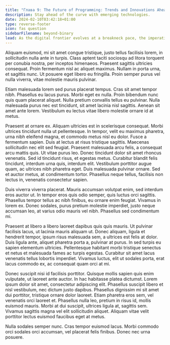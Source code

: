 ```yaml
---
title: "Глава 9: The Future of Programming: Trends and Innovations Ahead"
description: Stay ahead of the curve with emerging technologies.
date: 2024-02-10T03:42:18+01:00
type: reverse-footer
icon: fas question
sidebarFilename: beyond-binary
lead: As the digital frontier evolves at a breakneck pace, the imperative to stay abreast of emerging technologies becomes paramount. Join us in this enlightening chapter as we peer into the crystal ball of programming's future, unraveling trends and innovations that promise to reshape the fabric of software engineering.
---
```

Aliquam euismod, mi sit amet congue tristique, justo tellus facilisis lorem, in sollicitudin nulla ante in turpis. Class aptent taciti sociosqu ad litora torquent per conubia nostra, per inceptos himenaeos. Praesent sagittis ultricies consequat. Proin fermentum nisl ac aliquet maximus. Nullam in porta urna, et sagittis nunc. Ut posuere eget libero eu fringilla. Proin semper purus vel nulla viverra, vitae molestie mauris pulvinar.

Etiam malesuada lorem sed purus placerat tempus. Cras sit amet tempor nibh. Phasellus eu lacus purus. Morbi eget ex nulla. Proin bibendum nunc quis quam placerat aliquet. Nulla pretium convallis tellus eu pulvinar. Nulla malesuada purus nec est tincidunt, sit amet lacinia nisl sagittis. Aenean sit amet ante lorem. Vestibulum eu lectus vitae libero molestie ornare id at metus.

Praesent at ornare ex. Aliquam ultricies est in scelerisque consequat. Morbi ultrices tincidunt nulla ut pellentesque. In tempor, velit eu maximus pharetra, urna nibh eleifend magna, et commodo metus nisl eu dolor. Fusce a fermentum sapien. Duis at lectus at risus tristique sagittis. Maecenas sollicitudin nec elit sed feugiat. Praesent malesuada arcu felis, a consequat arcu mattis quis. Ut vitae purus leo. Donec tincidunt dolor sit amet rhoncus venenatis. Sed id tincidunt risus, et egestas metus. Curabitur blandit felis tincidunt, interdum urna quis, interdum elit. Vestibulum porttitor augue quam, ac ultrices nibh pharetra eget. Duis malesuada pulvinar ornare. Sed et auctor metus, at condimentum tortor. Phasellus neque tellus, facilisis non lectus in, venenatis consectetur sapien.

Duis viverra viverra placerat. Mauris accumsan volutpat enim, sed interdum eros auctor ut. In tempor eros quis odio semper, quis luctus orci sagittis. Phasellus tempor tellus ac nibh finibus, eu ornare enim feugiat. Vivamus in lorem ex. Donec sodales, purus pretium molestie imperdiet, justo neque accumsan leo, at varius odio mauris vel nibh. Phasellus sed condimentum mi.

Praesent at libero a libero laoreet dapibus quis quis mauris. Ut pulvinar facilisis lacus, ut lacinia mauris aliquam ut. Donec aliquam, ligula et hendrerit tempor, ipsum risus malesuada sem, a ultrices est felis at dolor. Duis ligula ante, aliquet pharetra porta a, pulvinar at purus. In sed turpis eu sapien elementum ultricies. Pellentesque habitant morbi tristique senectus et netus et malesuada fames ac turpis egestas. Curabitur sit amet lacus venenatis tellus lobortis imperdiet. Vivamus luctus, elit ut sodales porta, erat lacus commodo ex, ac consequat quam orci at mi.

Donec suscipit nisi id facilisis porttitor. Quisque mollis sapien quis enim vulputate, ut laoreet ante auctor. In hac habitasse platea dictumst. Lorem ipsum dolor sit amet, consectetur adipiscing elit. Phasellus suscipit libero et nisl vestibulum, nec dictum justo dapibus. Phasellus dignissim mi sit amet dui porttitor, tristique ornare dolor laoreet. Etiam pharetra eros sem, vel venenatis orci laoreet et. Phasellus nulla leo, pretium in risus id, mollis euismod mauris. Morbi at dui suscipit, ultrices ligula at, sagittis sem. Vivamus sagittis magna vel elit sollicitudin aliquet. Aliquam vitae velit porttitor lectus euismod faucibus eget at metus.

Nulla sodales semper nunc. Cras tempor euismod lacus. Morbi commodo orci sodales orci accumsan, vel placerat felis finibus. Donec nec urna posuere.